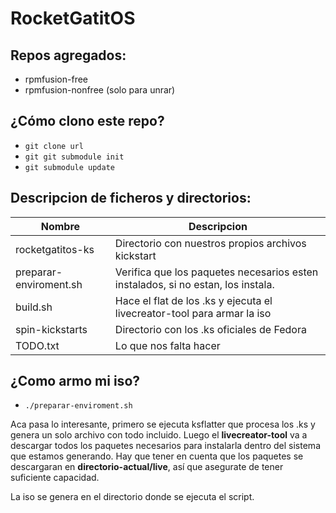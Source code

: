 RocketGatitOS
============

Repos agregados:
-------------
* rpmfusion-free
* rpmfusion-nonfree (solo para unrar)


¿Cómo clono este repo?
----------------------
* `git clone url`
* `git git submodule init`
* `git submodule update`

Descripcion de ficheros y directorios:
-----------------

Nombre | Descripcion
-------|-----------
rocketgatitos-ks | Directorio con nuestros propios archivos kickstart
preparar-enviroment.sh | Verifica que los paquetes necesarios esten instalados, si no estan, los instala.
build.sh | Hace el flat de los .ks y ejecuta el livecreator-tool para armar la iso
spin-kickstarts | Directorio con los .ks oficiales de Fedora
TODO.txt | Lo que nos falta hacer


¿Como armo mi iso?
-----------------
* `./preparar-enviroment.sh`

Aca pasa lo interesante, primero se ejecuta ksflatter que procesa los .ks
y genera un solo archivo con todo incluido.
Luego el __livecreator-tool__ va a descargar todos los paquetes necesarios para
instalarla dentro del sistema que estamos generando. Hay que tener en cuenta que
los paquetes se descargaran en __directorio-actual/live__, así que asegurate de tener
suficiente capacidad.

La iso se genera en el directorio donde se ejecuta el script.

